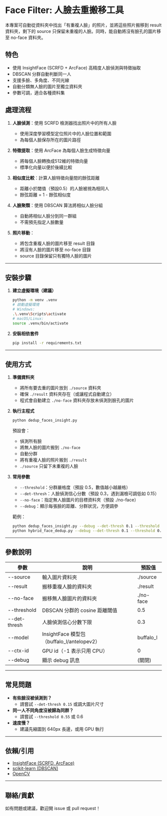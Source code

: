 # Face Filter: 人臉去重搬移工具

本專案可自動從資料夾中找出「有重複人臉」的照片，並將這些照片搬移到 result 資料夾，剩下的 source 只保留未重複的人臉。同時，能自動將沒有臉孔的圖片移至 no-face 資料夾。

## 特色
- 使用 InsightFace (SCRFD + ArcFace) 高精度人臉偵測與特徵抽取
- DBSCAN 分群自動判斷同一人
- 支援多臉、多角度、不同光線
- 自動分類無人臉的圖片至獨立資料夾
- 參數可調，適合各種資料集

## 處理流程

1. **人臉偵測**：使用 SCRFD 檢測器找出照片中的所有人臉
   - 使用深度學習模型定位照片中的人臉位置和範圍
   - 為每個人臉保存所在的圖片路徑

2. **特徵提取**：使用 ArcFace 為每個人臉生成特徵向量
   - 將每個人臉轉換成512維的特徵向量
   - 標準化向量以便於後續比較

3. **相似度比較**：計算人臉特徵向量間的餘弦距離
   - 距離小於閾值（預設0.5）的人臉被視為相同人
   - 餘弦距離 = 1 - 餘弦相似度

4. **人臉聚類**：使用 DBSCAN 算法將相似人臉分組
   - 自動將相似人臉分到同一群組
   - 不需預先指定人臉數量

5. **照片移動**：
   - 將包含重複人臉的圖片移至 result 目錄
   - 將沒有人臉的圖片移至 no-face 目錄
   - source 目錄保留只有獨特人臉的圖片

---

## 安裝步驟

1. **建立虛擬環境（建議）**
   ```bash
   python -m venv .venv
   # 啟動虛擬環境
   # Windows:
   .\.venv\Scripts\activate
   # macOS/Linux:
   source .venv/bin/activate
   ```

2. **安裝相依套件**
   ```bash
   pip install -r requirements.txt
   ```

---

## 使用方式

1. **準備資料夾**
   - 將所有要去重的圖片放到 `./source` 資料夾
   - 確保 `./result` 資料夾存在（或讓程式自動建立）
   - 程式會自動建立 `./no-face` 資料夾存放未偵測到臉孔的圖片

2. **執行主程式**
   ```bash
   python dedup_faces_insight.py
   ```
   預設會：
   - 偵測所有臉
   - 將無人臉的圖片搬到 `./no-face`
   - 自動分群
   - 將有重複人臉的照片搬到 `./result`
   - `./source` 只留下未重複的人臉

3. **常用參數**
   - `--threshold`：分群嚴格度（預設 0.5，數值越小越嚴格）
   - `--det-thresh`：人臉偵測信心分數（預設 0.3，遇到漏檢可調低如 0.15）
   - `--no-face`：指定無人臉圖片的目標資料夾（預設 ./no-face） 
   - `--debug`：顯示每張臉的距離、分群狀況，方便調參

   範例：
   ```bash
   python dedup_faces_insight.py --debug --det-thresh 0.1 --threshold 0.5
   python hybrid_face_dedup.py --debug --det-thresh 0.1 --threshold 0.5 
   ```

---

## 參數說明
| 參數           | 說明                                 | 預設值      |
|----------------|--------------------------------------|-------------|
| --source       | 輸入圖片資料夾                      | ./source    |
| --result       | 搬移重複人臉的資料夾                | ./result    |
| --no-face      | 搬移無人臉圖片的資料夾              | ./no-face   |
| --threshold    | DBSCAN 分群的 cosine 距離閾值        | 0.5         |
| --det-thresh   | 人臉偵測信心分數下限                | 0.3         |
| --model        | InsightFace 模型包（buffalo_l/antelopev2）| buffalo_l |
| --ctx-id       | GPU id（-1 表示只用 CPU）           | 0           |
| --debug        | 顯示 debug 訊息                      | (關閉)      |

---

## 常見問題
- **有些臉沒被偵測到？**
  - 請嘗試 `--det-thresh 0.15` 或調大圖片尺寸
- **同一人不同角度沒被歸為同群？**
  - 請嘗試 `--threshold 0.55` 或 0.6
- **速度慢？**
  - 建議先縮圖到 640px 長邊，或用 GPU 執行

---

## 依賴/引用
- [InsightFace (SCRFD, ArcFace)](https://github.com/deepinsight/insightface)
- [scikit-learn (DBSCAN)](https://scikit-learn.org/stable/modules/generated/sklearn.cluster.DBSCAN.html)
- [OpenCV](https://opencv.org/)

---

## 聯絡/貢獻
如有問題或建議，歡迎開 issue 或 pull request！ 